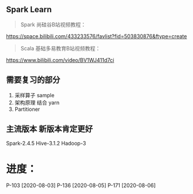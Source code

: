 ## Spark Learn

> Spark 尚硅谷B站视频教程：

https://space.bilibili.com/433233576/favlist?fid=503830876&ftype=create


> Scala 基础多易教育B站视频教程：

https://www.bilibili.com/video/BV1WJ411d7ci

## 需要复习的部分
1. 采样算子 sample
2. 架构原理 结合 yarn
3. Partitioner


## 主流版本  新版本肯定更好
Spark-2.4.5
Hive-3.1.2
Hadoop-3


# 进度：
P-103 [2020-08-03]
P-136 [2020-08-05]
P-171 [2020-08-06]    